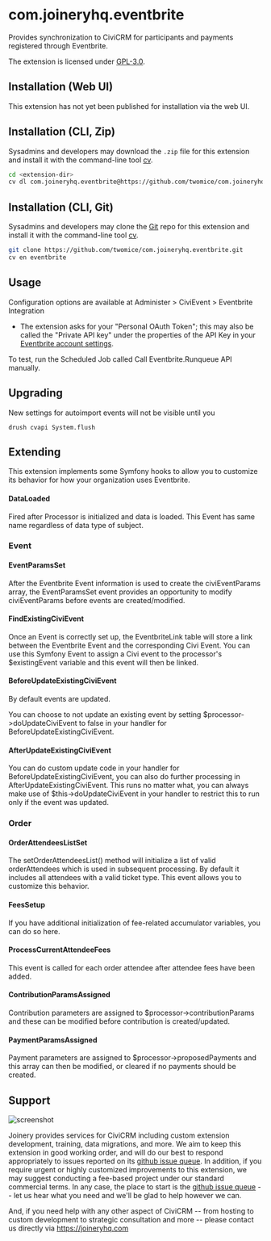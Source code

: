 # com.joineryhq.eventbrite

Provides synchronization to CiviCRM for participants and payments registered through Eventbrite.

The extension is licensed under [GPL-3.0](LICENSE.txt).

## Installation (Web UI)

This extension has not yet been published for installation via the web UI.

## Installation (CLI, Zip)

Sysadmins and developers may download the `.zip` file for this extension and
install it with the command-line tool [cv](https://github.com/civicrm/cv).

```bash
cd <extension-dir>
cv dl com.joineryhq.eventbrite@https://github.com/twomice/com.joineryhq.eventbrite/archive/master.zip
```

## Installation (CLI, Git)

Sysadmins and developers may clone the [Git](https://en.wikipedia.org/wiki/Git) repo for this extension and
install it with the command-line tool [cv](https://github.com/civicrm/cv).

```bash
git clone https://github.com/twomice/com.joineryhq.eventbrite.git
cv en eventbrite
```

## Usage

Configuration options are available at Administer > CiviEvent > Eventbrite Integration

* The extension asks for your "Personal OAuth Token"; this may also be called the "Private API key" under the properties of the API Key in your [Eventbrite account settings](https://www.eventbrite.com/account-settings/apps).

To test, run the Scheduled Job called Call Eventbrite.Runqueue API manually. 

## Upgrading

New settings for autoimport events will not be visible until you

```drush cvapi System.flush```

## Extending

This extension implements some Symfony hooks to allow you to customize its
behavior for how your organization uses Eventbrite.

#### DataLoaded

Fired after Processor is initialized and data is loaded. This Event has same
name regardless of data type of subject.

### Event

#### EventParamsSet

After the Eventbrite Event information is used to create the civiEventParams
array, the EventParamsSet event provides an opportunity to modify
civiEventParams before events are created/modified.

#### FindExistingCiviEvent

Once an Event is correctly set up, the EventbriteLink table will store a link
between the Eventbrite Event and the corresponding Civi Event. You can use this
Symfony Event to assign a Civi event to the processor's $existingEvent variable
and this event will then be linked.

#### BeforeUpdateExistingCiviEvent

By default events are updated.

You can choose to not update an existing event by setting
$processor->doUpdateCiviEvent to false in your handler for
BeforeUpdateExistingCiviEvent.

#### AfterUpdateExistingCiviEvent

You can do custom update code in your handler for
BeforeUpdateExistingCiviEvent, you can also do further processing in
AfterUpdateExistingCiviEvent. This runs no matter what, you can always make use
of $this->doUpdateCiviEvent in your handler to restrict this to run only if the
event was updated.

### Order

#### OrderAttendeesListSet

The setOrderAttendeesList() method will initialize a list of valid
orderAttendees which is used in subsequent processing. By default it includes
all attendees with a valid ticket type. This event allows you to customize this
behavior.

#### FeesSetup

If you have additional initialization of fee-related accumulator variables, you
can do so here.

#### ProcessCurrentAttendeeFees

This event is called for each order attendee after attendee fees have been added.

#### ContributionParamsAssigned

Contribution parameters are assigned to $processor->contributionParams and these
can be modified before contribution is created/updated.

#### PaymentParamsAssigned

Payment parameters are assigned to $processor->proposedPayments and this array
can then be modified, or cleared if no payments should be created.

## Support
![screenshot](/images/joinery-logo.png)

Joinery provides services for CiviCRM including custom extension development, training, data migrations, and more. We aim to keep this extension in good working order, and will do our best to respond appropriately to issues reported on its [github issue queue](https://github.com/twomice/com.joineryhq.eventbrite/issues). In addition, if you require urgent or highly customized improvements to this extension, we may suggest conducting a fee-based project under our standard commercial terms.  In any case, the place to start is the [github issue queue](https://github.com/twomice/com.joineryhq.eventbrite/issues) -- let us hear what you need and we'll be glad to help however we can.

And, if you need help with any other aspect of CiviCRM -- from hosting to custom development to strategic consultation and more -- please contact us directly via https://joineryhq.com
